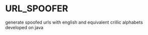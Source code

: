 # URL_SPOOFER
generate spoofed urls with english and equivalent crillic alphabets 
developed on java
